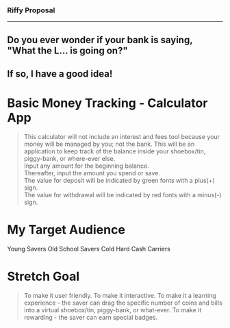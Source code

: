 ### Riffy Proposal
-----
## Do you ever wonder if your bank is saying, "What the L... is going on?"
## If so, I have a good idea!
    
# Basic Money Tracking - Calculator App

>This calculator will not include an interest and fees tool because your money will    be managed by you; not the bank.
>This will be an application to keep track of the balance inside your shoebox/tin, piggy-bank, or where-ever else.  
>Input any amount for the beginning balance.  
>Thereafter, input the amount you spend or save.   
>The value for deposit will be indicated by green fonts with a plus(+) sign.  
>The value for withdrawal will be indicated by red fonts with a minus(-) sign.

# My Target Audience

Young Savers
Old School Savers
Cold Hard Cash Carriers

# Stretch Goal

>To make it user friendly.
>To make it interactive.
>To make it a learning experience - the saver can drag the specific number of
  coins and bills into a virtual shoebox/tin, piggy-bank, or what-ever. 
>To make it rewarding - the saver can earn special badges. 

